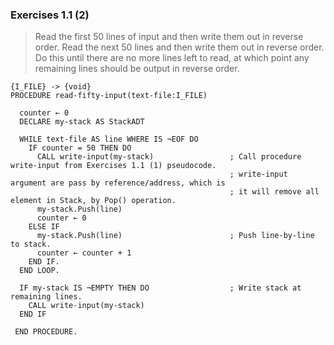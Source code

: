 ### Exercises 1.1 (2)
> Read the first 50 lines of input and then write them out in reverse order. Read the next 50 lines and then write them out in reverse order. Do this until there are no more lines left to read, at which point any remaining lines should be output in reverse order. 
```
{I_FILE} -> {void}
PROCEDURE read-fifty-input(text-file:I_FILE)
  
  counter ← 0
  DECLARE my-stack AS StackADT
  
  WHILE text-file AS line WHERE IS ¬EOF DO
    IF counter = 50 THEN DO
      CALL write-input(my-stack)                 ; Call procedure write-input from Exercises 1.1 (1) pseudocode.
                                                 ; write-input argument are pass by reference/address, which is
                                                 ; it will remove all element in Stack, by Pop() operation.
      my-stack.Push(line)
      counter ← 0
    ELSE IF
      my-stack.Push(line)                        ; Push line-by-line to stack.
      counter ← counter + 1
    END IF.
  END LOOP.
  
  IF my-stack IS ¬EMPTY THEN DO                  ; Write stack at remaining lines.
    CALL write-input(my-stack)
  END IF
  
 END PROCEDURE.
```
